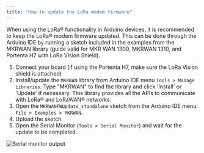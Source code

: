```yaml
---
title: "How to update the LoRa modem firmware"
---
```


When using the LoRa® functionality in Arduino devices, it is recommended to keep the LoRa® modem firmware updated. This can be done through the Arduino IDE by running a sketch included in the examples from the MKRWAN library (guide valid for MKR WAN 1300, MKRWAN 1310, and Portenta H7 with LoRa Vision Shield).

1. Connect your board (if using the Portenta H7, make sure the LoRa Vision shield is attached)
2. Install/update the `MKRWAN` library from Arduino IDE menu `Tools > Manage Libraries`. Type "MKRWAN" to find the library and click 'Install' or 'Update' if necessary. This library provides all the APIs to communicate with LoRa® and LoRaWAN® networks.
3. Open the `MKRWANFWUpdate_standalone` sketch from the Arduino IDE menu: `File > Examples > MKRWAN`.
4. Upload the sketch.
5. Open the Serial Monitor (`Tools > Serial Monitor`) and wait for the update to be completed.

![Serial monitor output](img/lora_firmware_update.png)
